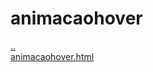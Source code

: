 # animacaohover 
<a href='https://gabrielryanft.github.io/learning/cursoemvideo/htmlecss/css' target='_self' rel='prev'>..</a><br/>
<a href='https://gabrielryanft.github.io/learning/cursoemvideo/htmlecss/css/animacaohover/animacaohover.html' target='_blank' rel='next'>animacaohover.html</a><br/>
